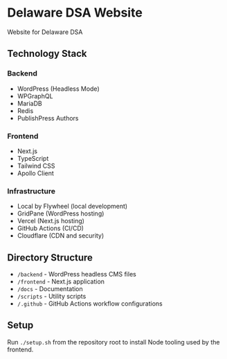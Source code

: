 # Delaware DSA Website

Website for Delaware DSA

## Technology Stack

### Backend

- WordPress (Headless Mode)
- WPGraphQL
- MariaDB
- Redis
- PublishPress Authors

### Frontend

- Next.js
- TypeScript
- Tailwind CSS
- Apollo Client

### Infrastructure

- Local by Flywheel (local development)
- GridPane (WordPress hosting)
- Vercel (Next.js hosting)
- GitHub Actions (CI/CD)
- Cloudflare (CDN and security)

## Directory Structure

- `/backend` - WordPress headless CMS files
- `/frontend` - Next.js application
- `/docs` - Documentation
- `/scripts` - Utility scripts
- `/.github` - GitHub Actions workflow configurations

## Setup

Run `./setup.sh` from the repository root to install Node tooling used by the frontend.
